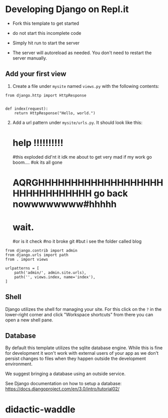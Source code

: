  # Developing Django on Repl.it

- Fork this template to get started
- do not start this incomplete code 

- Simply hit run to start the server
- The server will autoreload as needed. You don't need to restart the server manually.

## Add your first view

1. Create a file under `mysite` named `views.py` with the following contents:

```
from django.http import HttpResponse


def index(request):
    return HttpResponse("Hello, world.")
```

2. Add a url pattern under `mysite/urls.py`. It should look like this:
   # help !!!!!!!!!!
   #this exploded did'nt it
   idk me about to get very mad if my work go boom....
   #ok its all gone
   # AQRGHHHHHHHHHHHHHHHHHHHHHHHHHHHHHHH go back nowwwwwwww#hhhhh
   # wait.
   
   #or is it check
   #no it broke git
   #but i see the folder called blog
   
```
from django.contrib import admin
from django.urls import path
from . import views

urlpatterns = [
    path('admin/', admin.site.urls),
    path('', views.index, name='index'),
]
```

## Shell

Django utilizes the shell for managing your site. For this click on the `?` in the lower-right corner and click "Workspace shortcuts" from there you can open a new shell pane. 

## Database

By default this template utilizes the sqlite database engine. While this is fine for development it won't work with external users of your app as we don't persist changes to files when they happen outside the development environment. 

We suggest bringing a database using an outside service. 

See Django documentation on how to setup a database: https://docs.djangoproject.com/en/3.0/intro/tutorial02/

# didactic-waddle
